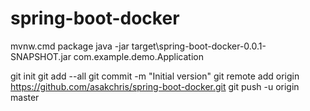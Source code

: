 # spring-boot-docker
mvnw.cmd package
java -jar target\spring-boot-docker-0.0.1-SNAPSHOT.jar com.example.demo.Application

git init
git add --all
git commit -m "Initial version"
git remote add origin https://github.com/asakchris/spring-boot-docker.git
git push -u origin master
